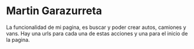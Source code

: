 # Martin Garazurreta
La funcionalidad de mi pagina, es buscar y poder crear autos, camiones y vans.
Hay una urls para cada una de estas acciones y una para el inicio de la pagina.
